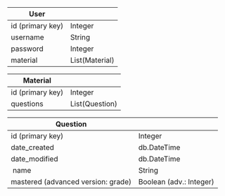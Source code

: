 | User |  |
| --- | --- |
| id (primary key) | Integer |
| username | String |
| password | Integer |
| material | List(Material) |

| Material |  |
| --- | --- |
| id (primary key) | Integer |
| questions | List(Question) |

| Question |  |
| --- | --- |
| id (primary key) | Integer |
| date_created | db.DateTime |
| date_modified | db.DateTime |
| name | String |
| mastered (advanced version: grade)| Boolean (adv.: Integer) |
